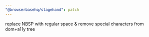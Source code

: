 ```yaml
---
"@browserbasehq/stagehand": patch
---
```


replace NBSP with regular space & remove special characters from dom+a11y tree
